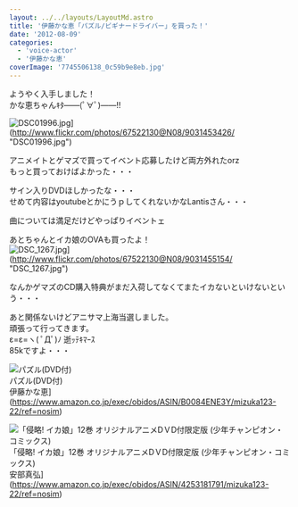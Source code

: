 ```yaml
---
layout: ../../layouts/LayoutMd.astro
title: '伊藤かな恵「パズル/ビギナードライバー」を買った！'
date: '2012-08-09'
categories:
  - 'voice-actor'
  - '伊藤かな恵'
coverImage: '7745506138_0c59b9e8eb.jpg'
---
```


ようやく入手しました！  
かな恵ちゃんｷﾀ――(ﾟ∀ﾟ)――!!

![DSC01996.jpg](/archive/images/9031453426_b8af0a51cf.jpg)](http://www.flickr.com/photos/67522130@N08/9031453426/ "DSC01996.jpg")

アニメイトとゲマズで買ってイベント応募したけど両方外れたorz  
もっと買っておけばよかった・・・

サイン入りDVDほしかったな・・・  
せめて内容はyoutubeとかにうｐしてくれないかなLantisさん・・・

曲については満足だけどやっぱりイベントェ

あとちゃんとイカ娘のOVAも買ったよ！  
![DSC_1267.jpg](/archive/images/9031455154_1b91a3e70e.jpg)](http://www.flickr.com/photos/67522130@N08/9031455154/ "DSC_1267.jpg")

なんかゲマズのCD購入特典がまだ入荷してなくてまたイカないといけないという・・・

あと関係ないけどアニサマ上海当選しました。  
頑張って行ってきます。  
ε=ε=ヽ( ﾟДﾟ)ﾉ 逝ｯﾃｷﾏｰｽ  
85kですよ・・・

![パズル(DVD付)](/archive/images/41EUL23GpWL._SL160_.jpg)  
パズル(DVD付)  
伊藤かな恵](https://www.amazon.co.jp/exec/obidos/ASIN/B0084ENE3Y/mizuka123-22/ref=nosim)

![「侵略! イカ娘」12巻 オリジナルアニメDＶD付限定版 (少年チャンピオン・コミックス)](/archive/images/51I%2BFGXZEOL._SL160_.jpg)  
「侵略! イカ娘」12巻 オリジナルアニメDＶD付限定版 (少年チャンピオン・コミックス)  
安部真弘](https://www.amazon.co.jp/exec/obidos/ASIN/4253181791/mizuka123-22/ref=nosim)
